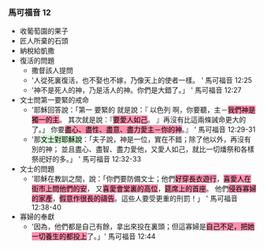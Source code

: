 ### 馬可福音 12
* 收葡萄園的果子
* 匠人所棄的石頭
* 納稅給凱撒
* 復活的問題
	* 撒督該人提問
	* '人從死裏復活，也不娶也不嫁，乃像天上的使者一樣。 ' 馬可福音 12:25 
	* '神不是死人的神，乃是活人的神。你們是大錯了。」 ' 馬可福音 12:27 
* 文士問第一要緊的戒命
	* '耶穌回答說：「第一 要緊的 就是說：『 以色列 啊，你要聽，主－<mark style="background: #FF5582A6;">我們神是獨一的主</mark>。 其次就是說：『<mark style="background: #FF5582A6;">要愛人如己</mark>。 』再沒有比這兩條誡命更大的了。」 你要<mark style="background: #FF5582A6;">盡心、盡性、盡意、盡力愛主－你的神</mark>。』 ' 馬可福音 12:29-31
	* '那<mark style="background: #BBFABBA6;">文士對耶穌說</mark>：「夫子說，神是一位，實在不錯；除了他以外，再沒有別的神； 並且盡心、盡智、盡力愛他，又愛人如己，就比一切燔祭和各樣祭祀好的多。」 ' 馬可福音 12:32-33 
* 文士的問題
	* '耶穌在教訓之間，說：「你們要防備文士；他們<mark style="background: #FF5582A6;">好穿長衣遊行</mark>，<mark style="background: #FF5582A6;">喜愛人在街市上問他們的安</mark>， 又<mark style="background: #FF5582A6;">喜愛會堂裏的高位</mark>，<mark style="background: #FF5582A6;">筵席上的首座</mark>。 他們<mark style="background: #FF5582A6;">侵吞寡婦的家產</mark>，<mark style="background: #FF5582A6;">假意作很長的禱告</mark>。這些人要受更重的刑罰！」 ' 馬可福音 12:38-40 
* 寡婦的奉獻
	* '因為，他們都是自己有餘，拿出來投在裏頭；但這寡婦是<mark style="background: #FF5582A6;">自己不足，把她一切養生的都投上</mark>了。」' 馬可福音 12:44 

